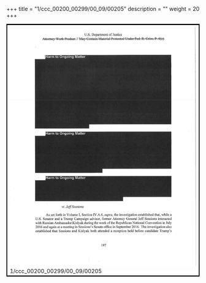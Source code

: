 +++
title = "1/ccc_00200_00299/00_09/00205"
description = ""
weight = 20
+++

<table style="border:2px solid black;max-width:800px;max-height:800px;" 
><tr><td>
<img class="center-fit-jpg"
src="/jpg_/jpg_mueller_report_searchable_205.jpg">
1/ccc_00200_00299/00_09/00205
</img></td></tr></table>
